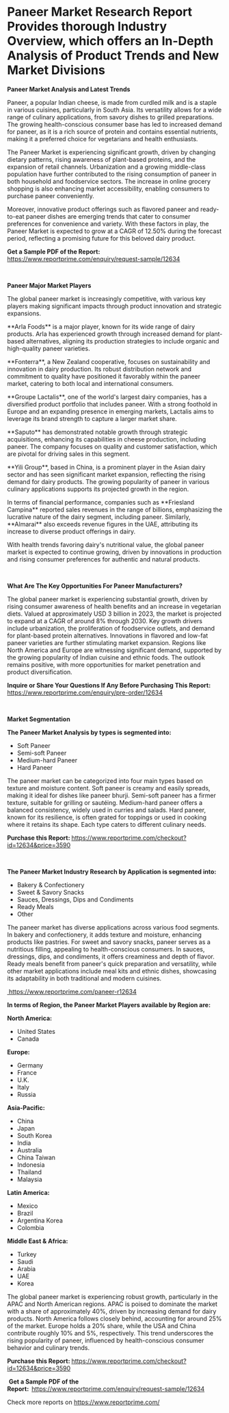 <p><h1>Paneer Market Research Report Provides thorough Industry Overview, which offers an In-Depth Analysis of Product Trends and New Market Divisions</h1></p><p><strong>Paneer Market Analysis and Latest Trends</strong></p>
<p><p>Paneer, a popular Indian cheese, is made from curdled milk and is a staple in various cuisines, particularly in South Asia. Its versatility allows for a wide range of culinary applications, from savory dishes to grilled preparations. The growing health-conscious consumer base has led to increased demand for paneer, as it is a rich source of protein and contains essential nutrients, making it a preferred choice for vegetarians and health enthusiasts.</p><p>The Paneer Market is experiencing significant growth, driven by changing dietary patterns, rising awareness of plant-based proteins, and the expansion of retail channels. Urbanization and a growing middle-class population have further contributed to the rising consumption of paneer in both household and foodservice sectors. The increase in online grocery shopping is also enhancing market accessibility, enabling consumers to purchase paneer conveniently.</p><p>Moreover, innovative product offerings such as flavored paneer and ready-to-eat paneer dishes are emerging trends that cater to consumer preferences for convenience and variety. With these factors in play, the Paneer Market is expected to grow at a CAGR of 12.50% during the forecast period, reflecting a promising future for this beloved dairy product.</p></p>
<p><strong>Get a Sample PDF of the Report:&nbsp;</strong> <a href="https://www.reportprime.com/enquiry/request-sample/12634?utm_campaign=2652&utm_medium=2&utm_source=Github&utm_content=ia&utm_term=19032025&utm_id=paneer">https://www.reportprime.com/enquiry/request-sample/12634</a></p>
<p>&nbsp;</p>
<p><strong>Paneer Major Market Players</strong></p>
<p><p>The global paneer market is increasingly competitive, with various key players making significant impacts through product innovation and strategic expansions. </p><p>**Arla Foods** is a major player, known for its wide range of dairy products. Arla has experienced growth through increased demand for plant-based alternatives, aligning its production strategies to include organic and high-quality paneer varieties.</p><p>**Fonterra**, a New Zealand cooperative, focuses on sustainability and innovation in dairy production. Its robust distribution network and commitment to quality have positioned it favorably within the paneer market, catering to both local and international consumers.</p><p>**Groupe Lactalis**, one of the world's largest dairy companies, has a diversified product portfolio that includes paneer. With a strong foothold in Europe and an expanding presence in emerging markets, Lactalis aims to leverage its brand strength to capture a larger market share.</p><p>**Saputo** has demonstrated notable growth through strategic acquisitions, enhancing its capabilities in cheese production, including paneer. The company focuses on quality and customer satisfaction, which are pivotal for driving sales in this segment.</p><p>**Yili Group**, based in China, is a prominent player in the Asian dairy sector and has seen significant market expansion, reflecting the rising demand for dairy products. The growing popularity of paneer in various culinary applications supports its projected growth in the region.</p><p>In terms of financial performance, companies such as **Friesland Campina** reported sales revenues in the range of billions, emphasizing the lucrative nature of the dairy segment, including paneer. Similarly, **Almarai** also exceeds revenue figures in the UAE, attributing its increase to diverse product offerings in dairy.</p><p>With health trends favoring dairy's nutritional value, the global paneer market is expected to continue growing, driven by innovations in production and rising consumer preferences for authentic and natural products.</p></p>
<p>&nbsp;</p>
<p><strong>What Are The Key Opportunities For Paneer Manufacturers?</strong></p>
<p><p>The global paneer market is experiencing substantial growth, driven by rising consumer awareness of health benefits and an increase in vegetarian diets. Valued at approximately USD 3 billion in 2023, the market is projected to expand at a CAGR of around 8% through 2030. Key growth drivers include urbanization, the proliferation of foodservice outlets, and demand for plant-based protein alternatives. Innovations in flavored and low-fat paneer varieties are further stimulating market expansion. Regions like North America and Europe are witnessing significant demand, supported by the growing popularity of Indian cuisine and ethnic foods. The outlook remains positive, with more opportunities for market penetration and product diversification.</p></p>
<p><strong>Inquire or Share Your Questions If Any Before Purchasing This Report:</strong> <a href="https://www.reportprime.com/enquiry/pre-order/12634?utm_campaign=2652&utm_medium=2&utm_source=Github&utm_content=ia&utm_term=19032025&utm_id=paneer">https://www.reportprime.com/enquiry/pre-order/12634</a></p>
<p>&nbsp;</p>
<p><strong>Market Segmentation</strong></p>
<p><strong>The Paneer Market Analysis by types is segmented into:</strong></p>
<p><ul><li>Soft Paneer</li><li>Semi-soft Paneer</li><li>Medium-hard Paneer</li><li>Hard Paneer</li></ul></p>
<p><p>The paneer market can be categorized into four main types based on texture and moisture content. Soft paneer is creamy and easily spreads, making it ideal for dishes like paneer bhurji. Semi-soft paneer has a firmer texture, suitable for grilling or sautéing. Medium-hard paneer offers a balanced consistency, widely used in curries and salads. Hard paneer, known for its resilience, is often grated for toppings or used in cooking where it retains its shape. Each type caters to different culinary needs.</p></p>
<p><strong>Purchase this Report:&nbsp;</strong><a href="https://www.reportprime.com/checkout?id=12634&price=3590&utm_campaign=2652&utm_medium=2&utm_source=Github&utm_content=ia&utm_term=19032025&utm_id=paneer">https://www.reportprime.com/checkout?id=12634&price=3590</a></p>
<p>&nbsp;</p>
<p><strong>The Paneer Market Industry Research by Application is segmented into:</strong></p>
<p><ul><li>Bakery & Confectionery</li><li>Sweet & Savory Snacks</li><li>Sauces, Dressings, Dips and Condiments</li><li>Ready Meals</li><li>Other</li></ul></p>
<p><p>The paneer market has diverse applications across various food segments. In bakery and confectionery, it adds texture and moisture, enhancing products like pastries. For sweet and savory snacks, paneer serves as a nutritious filling, appealing to health-conscious consumers. In sauces, dressings, dips, and condiments, it offers creaminess and depth of flavor. Ready meals benefit from paneer's quick preparation and versatility, while other market applications include meal kits and ethnic dishes, showcasing its adaptability in both traditional and modern cuisines.</p></p>
<p><a href="https://www.reportprime.com/paneer-r12634?utm_campaign=2652&utm_medium=2&utm_source=Github&utm_content=ia&utm_term=19032025&utm_id=paneer">&nbsp;https://www.reportprime.com/paneer-r12634</a></p>
<p><strong>In terms of Region, the Paneer Market Players available by Region are:</strong></p>
<p>
    <p> <strong> North America: </strong>
        <ul>
            <li>United States</li>
            <li>Canada</li>
        </ul>
        </p> 
    <p> <strong> Europe: </strong>
        <ul>
            <li>Germany</li>
            <li>France</li>
            <li>U.K.</li>
            <li>Italy</li>
            <li>Russia</li>
        </ul>
        </p> 
    <p> <strong> Asia-Pacific: </strong>
        <ul>
            <li>China</li>
            <li>Japan</li>
            <li>South Korea</li>
            <li>India</li>
            <li>Australia</li>
            <li>China Taiwan</li>
            <li>Indonesia</li>
            <li>Thailand</li>
            <li>Malaysia</li>
        </ul>
        </p> 
    <p> <strong> Latin America: </strong>
        <ul>
            <li>Mexico</li>
            <li>Brazil</li>
            <li>Argentina Korea</li>
            <li>Colombia</li>
        </ul>
        </p> 
    <p> <strong> Middle East & Africa: </strong>
        <ul>
            <li>Turkey</li>
            <li>Saudi</li>
            <li>Arabia</li>
            <li>UAE</li>
            <li>Korea</li>
        </ul>
    </p>
    </p>
<p><p>The global paneer market is experiencing robust growth, particularly in the APAC and North American regions. APAC is poised to dominate the market with a share of approximately 40%, driven by increasing demand for dairy products. North America follows closely behind, accounting for around 25% of the market. Europe holds a 20% share, while the USA and China contribute roughly 10% and 5%, respectively. This trend underscores the rising popularity of paneer, influenced by health-conscious consumer behavior and culinary trends.</p></p>
<p><strong>Purchase this Report: </strong><a href="https://www.reportprime.com/checkout?id=12634&price=3590&utm_campaign=2652&utm_medium=2&utm_source=Github&utm_content=ia&utm_term=19032025&utm_id=paneer">https://www.reportprime.com/checkout?id=12634&price=3590</a></p>
<p>&nbsp;<strong>Get a Sample PDF of the Report:&nbsp;&nbsp;</strong><a href="https://www.reportprime.com/enquiry/request-sample/12634?utm_campaign=2652&utm_medium=2&utm_source=Github&utm_content=ia&utm_term=19032025&utm_id=paneer">https://www.reportprime.com/enquiry/request-sample/12634</a></p>
<p><strong></strong></p>
<p>Check more reports on <a href="https://www.reportprime.com/?utm_campaign=2652&utm_medium=2&utm_source=Github&utm_content=ia&utm_term=19032025&utm_id=paneer">https://www.reportprime.com/</a></p>